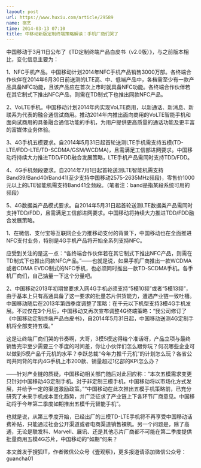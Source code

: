 ```yaml
---
layout: post
url: https://www.huxiu.com/article/29589
name: 宿艺
time: 2014-03-13 07:10
title: 中移动新版定制终端策略解读：手机厂商们哭了
---
```

中国移动于3月11日公布了《TD定制终端产品白皮书（v2.0版）》，与之前版本相比，变化信息主要为：

1、NFC手机产品。中国移动计划2014年NFC手机产品销售3000万部。各终端合作伙伴在2014年6月30日前送测的LTE高、中、低端产品中，各档需至少有一款产品具备NFC功能，且该产品应在首次上市时就具备NFC功能。各终端合作伙伴若在其它制式下推出NFC产品，则需在TD制式下也推出同款NFC产品。

2、VoLTE手机。中国移动计划2014年内实现VoLTE商用，以新通话、新消息、新联系为代表的融合通信试商用。推动2014年内推出面向商用的VoLTE智能手机和面向试商用的具备融合通信功能的手机，为用户提供更高质量的通话功能及更丰富的富媒体业务体验。

3、4G手机五模要求。自2014年5月31日起首轮送测LTE手机需支持五模(TD-LTE/FDD-LTE/TD-SCDMA/GSM/WCDMA)，且需满足工信部进网要求。中国移动将持续大力推进TDD/FDD融合发展策略，LTE手机产品需同时支持TDD/FDD。

4、4G手机频段要求。自2014年7月1日起首轮送测LTE智能机需支持Band39/Band40/Band41(至少支持中国移动2575-2635MHz频段)，零售价1000元以上的LTE智能机需支持Band41全频段。（笔者注：band是指某段系统可用的频段）

5、4G数据类产品模式要求。自2014年5月31日起首轮送测LTE数据类产品需同时支持TDD/FDD，且需满足工信部进网要求。中国移动将持续大力推进TDD/FDD融合发展策略。

1、在微信、支付宝等互联网企业力推移动支付的背景下，中国移动也在全面推进NFC支付业务，特别是4G手机产品将开始全系列支持NFC。

应受到关注的是这一点：“各终端合作伙伴若在其它制式下推出NFC产品，则需在TD制式下也推出同款NFC产品。”——也就是说，如果手机厂商推出一款WCDMA或者CDMA EVDO制式的NFC手机，也必须同时推出一款TD-SCDMA手机。各手机厂商们，自己掂量一下这个分量吧。

2、中国移动2013年初期曾要求入网4G手机必须支持“5模10频”或者“5模13频”，由于基本上只有高通具备了这一要求的批量芯片供货能力，遭遇产业链一致吐槽。中国移动随后在2013年第四季度调整了策略：在千元以下机型支持3模4G手机发展。不过仅在3个月后，中国移动又再次宣布调整4G终端策略：“我公司修订了《中国移动定制终端产品白皮书》，自2014年5月31日起，中国移动送测4G定制手机将全部支持五模。”

这是让终端厂商们哭的节奏啊，大哥，3模5模这得给个准话呀，产品立项与最终销售完毕至少需要三个季度的时间差，你让小伙伴们怎么跟你玩？何况哪些企业可以做到5模产品千元机的水平？李跃总裁“今年力推千元机”的计划怎么玩？各省公司共同背的年内4G手机上市200款、销量超过1亿部的KPI怎么办？

——针对产业链的质疑，中国移动相关部门随后对此回应称：“本次五模需求变更只针对中国移动4G定制手机。对于非定制三模手机，中国移动将以市场化方式发展，并给予一定的渠道激励政策。”“中国移动在此次推出五模手机策略前，已充分研究了未来手机成本变化趋势，并广泛征求了产业链上下各环节厂商意见。中国移动将于今年第二季度如期推出五模千元智能手机”。

也就是说，从第三季度开始，已经出厂的三模TD-LTE手机将不再享受中国移动话费补贴，只能通过社会公开渠道或者电商渠道销售裸机。另一个问题是，除了高通，无论是联发科、Marvell、展讯、还是其他芯片厂商都不可能在第二季度提供批量商用五模4G芯片，中国移动的“如期”何来？

本文首发于搜狐IT，作者微信公众号《壹观察》，更多报道请添加微信公众号：guancha01

